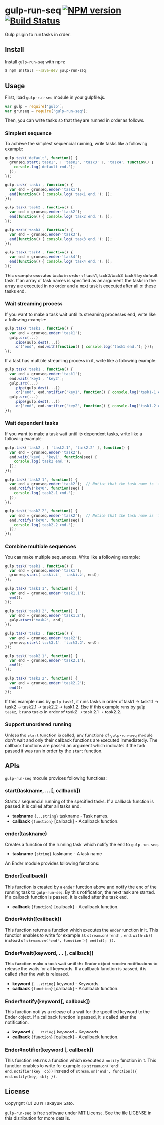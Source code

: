 # gulp-run-seq [![NPM version][npm-image]][npm-url] [![Build Status][travis-image]][travis-url]

Gulp plugin to run tasks in order.

## Install

Install `gulp-run-seq` with npm:

```bash
$ npm install --save-dev gulp-run-seq
```

## Usage

First, load `gulp-run-seq` module in your gulpfile.js.

```js
var gulp = require('gulp');
var grunseq = require('gulp-run-seq');
```

Then, you can write tasks so that they are runned in order as follows.

### Simplest sequence

To achieve the simplest sequencial running, write tasks like a following example:

```js
gulp.task('default', function() {
  grunseq.start('task1', [ 'task2', 'task3' ], 'task4', function() {
    console.log('default end.');
  });
});

gulp.task('task1', function() {
  var end = grunseq.ender('task1');
  end(function() { console.log('task1 end.'); });
});

gulp.task('task2', function() {
  var end = grunseq.ender('task2');
  end(function() { console.log('task2 end.'); });
});

gulp.task('task3', function() {
  var end = grunseq.ender('task3');
  end(function() { console.log('task3 end.'); });
});

gulp.task('task4', function() {
  var end = grunseq.ender('task4');
  end(function() { console.log('task4 end.'); });
});
```

This example executes tasks in order of task1, task2/task3, task4 by default task. If an array of task names is specified as an argument, the tasks in the array are executed in no order and a next task is executed after all of these tasks end.

### Wait streaming process

If you want to make a task wait until its streaming processes end, write like a following example:

```js
gulp.task('task1', function() {
  var end = grunseq.ender('task1');
  gulp.src(...)
    .pipe(gulp.dest(...))
    .on('end', end.with(function() { console.log('task1 end.'); }));
});
```

If a task has multiple streaming process in it, write like a following example:

```js
gulp.task('task1', function() {
  var end = grunseq.ender('task1');
  end.wait('key1', 'key2');
  gulp.src(...)
    .pipe(gulp.dest(...))
    .on('end', end.notifier('key1', function() { console.log('task1-1 end.'); }));
  gulp.src(...)
    .pipe(gulp.dest(...))
    .on('end', end.notifier('key2', function() { console.log('task1-2 end.'); }));
});
```

### Wait dependent tasks

If you want to make a task wait until its dependent tasks, write like a following example:

```js
gulp.task('task2', [ 'task2.1', 'task2.2' ], function() {
  var end = grunseq.ender('task2');
  end.wait('key0', 'key1', function(seq) {
    console.log('task2 end.');
  });
});

gulp.task('task2.1', function() {
  var end = grunseq.ender('task2');  // Notice that the task name is 'task2'.
  end.notify('key0', function(seq) {
    console.log('task2.1 end.');
  });
});

gulp.task('task2.2', function() {
  var end = grunseq.ender('task2');  // Notice that the task name is 'task2'.
  end.notify('key0', function(seq) {
    console.log('task2.2 end.');
  });
});
```

### Combine multiple sequences

You can make multiple sequaneces. Write like a following example:

```js
gulp.task('task1', function() {
  var end = grunseq.ender('task1');
  grunseq.start('task1.1', 'task1.2', end);
});

gulp.task('task1.1', function() {
  var end = grunseq.ender('task1.1');
  end();
});

gulp.task('task1.2', function() {
  var end = grunseq.ender('task1.2');
  gulp.start('task2', end);
});

gulp.task('task2', function() {
  var end = grunseq.ender('task2');
  grunseq.start('task2.1', 'task2.2', end);
});

gulp.task('task2.1', function() {
  var end = grunseq.ender('task2.1');
  end();
});

gulp.task('task2.2', function() {
  var end = grunseq.ender('task2.2');
  end();
});

```

If this example runs by `gulp task1`, it runs tasks in order of task1 -> task1.1 -> task2 -> task2.1 -> task2.2 -> task1.2.
Else if this example runs by `gulp task2`, it runs tasks in order of task2 -> task 2.1 -> task2.2.

### Support unordered running

Unless the `start` function is called, any functions of `gulp-run-seq` module don't wait and only their callback functions are executed immediatedly. The callback functions are passed an argument which indicates if the task passed it was run in order by the `start` function.

## APIs

`gulp-run-seq` module provides following functions:

### start(taskname, ... [, callback])

Starts a sequencial running of the specified tasks.
If a callback function is passed, it is called after all tasks end.

- **taskname** `{...string}` taskname - Task names.
- **callback** `{function}` [callback] - A callback function.

### ender(taskname)

Creates a function of the running task, which notify the end to `gulp-run-seq`.

- **taskname** `{string}` taskname - A task name.

An Ender module provides following functions:

### Ender([callback])

This function is created by a `ender` function above and notify the end of the running task to `gulp-run-seq`.
By this notification, the next task are started.
If a callback function is passed, it is called after the task end.

- **callback** `{function}` [callback] - A callback function.

### Ender#with([callback])

This function returns a function which executes the `ender` function in it.
This function enables to write for example as ``stream.on('end', end.with(cb))`` instead of ``stream.on('end', function(){ end(cb); })``.

### Ender#wait(keyword, ... [, callback])

This function make a task wait until the Ender object receive notifications to release the waits for all keywords.
If a callback function is passed, it is called after the wait is released.

- **keyword** `{...string}` keyword - Keywords.
- **callback** `{function}` [callback] - A callback function.

### Ender#notify(keyword [, callback])

This function notifys a release of a wait for the specified keyword to the Ender object. 
If a callback function is passed, it is called after the notification.

- **keyword** `{...string}` keyword - Keywords.
- **callback** `{function}` [callback] - A callback function.

### Ender#notifier(keyword [, callback])

This function returns a function which executes a `notify` function in it.
This function enables to write for example as ``stream.on('end', end.notifier(key, cb))`` instead of ``stream.on('end', function(){ end.notify(key, cb); })``.


## License

Copyright (C) 2014 Takayuki Sato.

`gulp-run-seq` is free software under [MIT](http://opensource.org/licenses/MIT) License.
See the file LICENSE in this distribution for more details.


[npm-image]: http://img.shields.io/badge/npm-v1.1.0-blue.svg
[npm-url]: https://www.npmjs.org/package/gulp-run-seq
[travis-image]: https://travis-ci.org/sttk/gulp-run-seq.svg?branch=master
[travis-url]: https://travis-ci.org/sttk/gulp-run-seq

